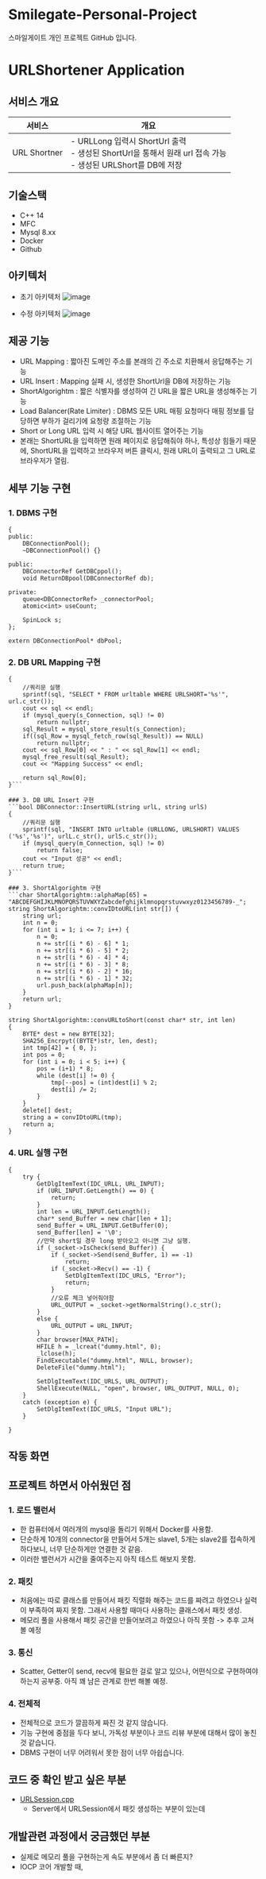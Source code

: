 # Smilegate-Personal-Project
스마일게이트 개인 프로젝트 GitHub 입니다.
# URLShortener Application

## 서비스 개요
|서비스|개요|
|---|---|
|URL Shortner|- URLLong 입력시 ShortUrl 출력<br>- 생성된 ShortUrl을 통해서 원래 url 접속 가능<br>- 생성된 URLShort를 DB에 저장|


## 기술스택
- C++ 14
- MFC
- Mysql 8.xx
- Docker
- Github

## 아키텍처
- 초기 아키텍처
![image](img/First-Architecture.PNG)

- 수정 아키텍처
![image](img/Architecture.PNG)

## 제공 기능
- URL Mapping : 짧아진 도메인 주소를 본래의 긴 주소로 치환해서 응답해주는 기능
- URL Insert : Mapping 실패 시, 생성한 ShortUrl을 DB에 저장하는 기능
- ShortAlgorightm : 짧은 식별자를 생성하여 긴 URL을 짧은 URL을 생성해주는 기능
- Load Balancer(Rate Limiter) : DBMS 모든 URL 매핑 요청마다 매핑 정보를 담당하면 부하가 걸리기에 요청량 조절하는 기능
- Short or Long URL 입력 시 해당 URL 웹사이트 열어주는 기능
- 본래는 ShortURL을 입력하면 원래 페이지로 응답해줘야 하나, 특성상 힘들기 때문에, ShortURL을 입력하고 브라우저 버튼 클릭시, 원래 URL이 출력되고 그 URL로 브라우저가 열림.

## 세부 기능 구현
### 1. DBMS 구현
```class DBConnectionPool
{
public:
	DBConnectionPool();
	~DBConnectionPool() {}

public:
	DBConnectorRef GetDBCppol();
	void ReturnDBpool(DBConnectorRef db);

private:
	queue<DBConnectorRef> _connectorPool;
	atomic<int> useCount;

	SpinLock s;
};

extern DBConnectionPool* dbPool;
  ```

### 2. DB URL Mapping 구현
```char* DBConnector::MappingURL(string url)
{
	//쿼리문 실행
	sprintf(sql, "SELECT * FROM urltable WHERE URLSHORT='%s'", url.c_str());
	cout << sql << endl;
	if (mysql_query(s_Connection, sql) != 0)
		return nullptr;
	sql_Result = mysql_store_result(s_Connection);
	if((sql_Row = mysql_fetch_row(sql_Result)) == NULL)
		return nullptr;
	cout << sql_Row[0] << " : " << sql_Row[1] << endl;
	mysql_free_result(sql_Result);
	cout << "Mapping Success" << endl;

	return sql_Row[0];
}```

### 3. DB URL Insert 구현
```bool DBConnector::InsertURL(string urlL, string urlS)
{
	//쿼리문 실행
	sprintf(sql, "INSERT INTO urltable (URLLONG, URLSHORT) VALUES ('%s','%s')", urlL.c_str(), urlS.c_str());
	if (mysql_query(m_Connection, sql) != 0)
		return false;
	cout << "Input 성공" << endl;
	return true;
}```

### 3. ShortAlgorightm 구현
```char ShortAlgorightm::alphaMap[65] = "ABCDEFGHIJKLMNOPQRSTUVWXYZabcdefghijklmnopqrstuvwxyz0123456789-_";
string ShortAlgorightm::convIDtoURL(int str[]) {
    string url;
    int n = 0;
    for (int i = 1; i <= 7; i++) {
        n = 0;
        n += str[(i * 6) - 6] * 1;
        n += str[(i * 6) - 5] * 2;
        n += str[(i * 6) - 4] * 4;
        n += str[(i * 6) - 3] * 8;
        n += str[(i * 6) - 2] * 16;
        n += str[(i * 6) - 1] * 32;
        url.push_back(alphaMap[n]);
    }
    return url;
}

string ShortAlgorightm::convURLtoShort(const char* str, int len)
{
    BYTE* dest = new BYTE[32];
    SHA256_Encrpyt((BYTE*)str, len, dest);
    int tmp[42] = { 0, };
    int pos = 0;
    for (int i = 0; i < 5; i++) {
        pos = (i+1) * 8;
        while (dest[i] != 0) {
            tmp[--pos] = (int)dest[i] % 2;
            dest[i] /= 2;
        }
    }
    delete[] dest;
    string a = convIDtoURL(tmp);
    return a;
}
```

### 4. URL 실행 구현
```void CApplicationClientDlg::OnBnClickedBrowser()
{
	try {
		GetDlgItemText(IDC_URLL, URL_INPUT);
		if (URL_INPUT.GetLength() == 0) {
			return;
		}
		int len = URL_INPUT.GetLength();
		char* send_Buffer = new char[len + 1];
		send_Buffer = URL_INPUT.GetBuffer(0);
		send_Buffer[len] = '\0';
		//만약 short일 경우 long 받아오고 아니면 그냥 실행.
		if (_socket->IsCheck(send_Buffer)) {
			if (_socket->Send(send_Buffer, 1) == -1)
				return;
			if (_socket->Recv() == -1) {
				SetDlgItemText(IDC_URLS, "Error");
				return;
			}
			//오류 체크 넣어줘야함
			URL_OUTPUT = _socket->getNormalString().c_str();
		}
		else {
			URL_OUTPUT = URL_INPUT;
		}
		char browser[MAX_PATH];
		HFILE h = _lcreat("dummy.html", 0);
		_lclose(h);
		FindExecutable("dummy.html", NULL, browser);
		DeleteFile("dummy.html");

		SetDlgItemText(IDC_URLS, URL_OUTPUT);
		ShellExecute(NULL, "open", browser, URL_OUTPUT, NULL, 0);
	}
	catch (exception e) {
		SetDlgItemText(IDC_URLS, "Input URL");
	}

}
```

## 작동 화면




## 프로젝트 하면서 아쉬웠던 점
### 1. 로드 밸런서
- 한 컴퓨터에서 여러개의 mysql을 돌리기 위해서 Docker를 사용함.
- 단순하게 10개의 connector을 만들어서 5개는 slave1, 5개는 slave2를 접속하게 하다보니, 너무 단순하게만 연결한 것 같음.
- 이러한 밸런서가 시간을 줄여주는지 아직 테스트 해보지 못함.

### 2. 패킷
- 처음에는 따로 클래스를 만들어서 패킷 직렬화 해주는 코드를 짜려고 하였으나 실력이 부족하여 짜지 못함. 그래서 사용할 때마다 사용하는 클래스에서 패킷 생성.
- 메모리 풀을 사용해서 패킷 공간을 만들어보려고 하였으나 아직 못함 -> 추후 고쳐볼 예정

### 3. 통신
- Scatter, Getter이 send, recv에 필요한 걸로 알고 있으나, 어떤식으로 구현하여야 하는지 공부중. 아직 꽤 남은 관계로 한번 해볼 예정.

### 4. 전체적
- 전체적으로 코드가 깔끔하게 짜진 것 같지 않습니다.
- 기능 구현에 중점을 두다 보니, 가독성 부분이나 코드 리뷰 부분에 대해서 많이 놓친 것 같습니다.
- DBMS 구현이 너무 어려워서 못한 점이 너무 아쉽습니다.


## 코드 중 확인 받고 싶은 부분
- [URLSession.cpp](MainServer/URLSession.cpp)
	- Server에서 URLSession에서 패킷 생성하는 부분이 있는데


## 개발관련 과정에서 궁금했던 부분
- 실제로 메모리 풀을 구현하는게 속도 부분에서 좀 더 빠른지?
- IOCP 코어 개발할 때,
